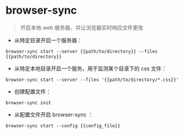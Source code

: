 # browser-sync

> 开启本地 web 服务器，并让浏览器实时响应文件更改

- 从特定目录开启一个服务器：

`browser-sync start --server {{path/to/directory}} --files {{path/to/directory}}`

- 从特定本地目录开启一个服务，用于监测某个目录下的 css 文件：

`browser-sync start --server --files '{{path/to/directory/*.css}}'`

- 创建配置文件：

`browser-sync init`

- 从配置文件开启 browser-sync ：

`browser-sync start --config {{config_file}}`

[#]: contributors: ([琳小梁]，[6 °分离]，[白宦成])
